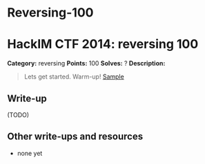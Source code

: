 # Reversing-100
# HackIM CTF 2014: reversing 100

**Category:** reversing
**Points:** 100
**Solves:** ?
**Description:**


> Lets get started. Warm-up!
>	[Sample](boo.tar.gz)

## Write-up

(TODO)

## Other write-ups and resources

* none yet
